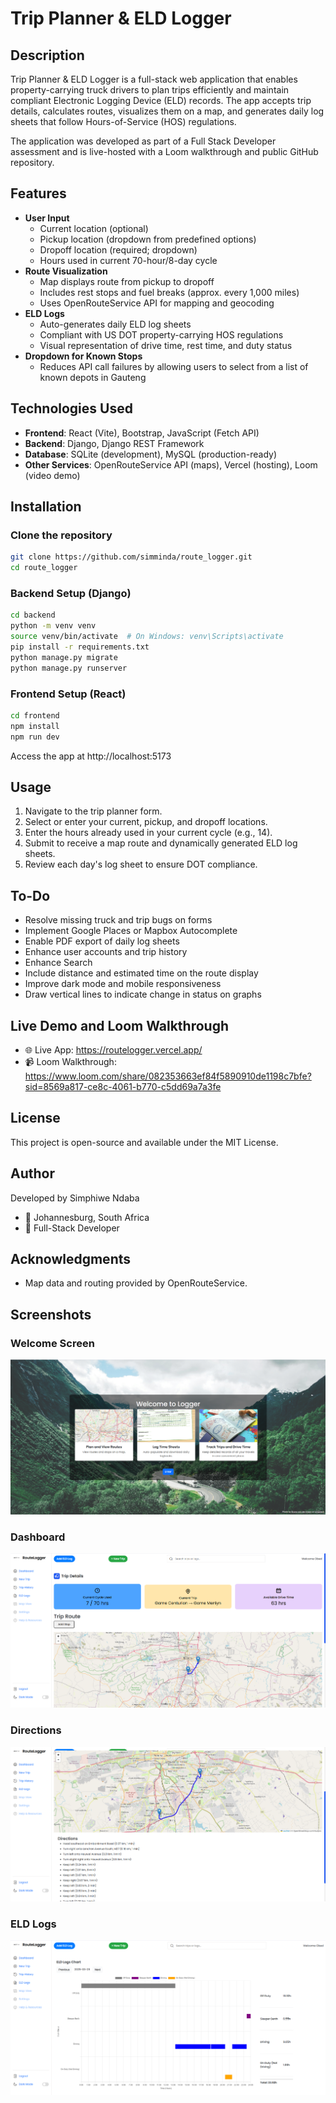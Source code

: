 # Trip Planner & ELD Logger

## Description
Trip Planner & ELD Logger is a full-stack web application that enables property-carrying truck drivers to plan trips efficiently and maintain compliant Electronic Logging Device (ELD) records. The app accepts trip details, calculates routes, visualizes them on a map, and generates daily log sheets that follow Hours-of-Service (HOS) regulations.

The application was developed as part of a Full Stack Developer assessment and is live-hosted with a Loom walkthrough and public GitHub repository.

## Features
- **User Input**
  - Current location (optional)
  - Pickup location (dropdown from predefined options)
  - Dropoff location (required; dropdown)
  - Hours used in current 70-hour/8-day cycle
- **Route Visualization**
  - Map displays route from pickup to dropoff
  - Includes rest stops and fuel breaks (approx. every 1,000 miles)
  - Uses OpenRouteService API for mapping and geocoding
- **ELD Logs**
  - Auto-generates daily ELD log sheets
  - Compliant with US DOT property-carrying HOS regulations
  - Visual representation of drive time, rest time, and duty status
- **Dropdown for Known Stops**
  - Reduces API call failures by allowing users to select from a list of known depots in Gauteng

## Technologies Used
- **Frontend**: React (Vite), Bootstrap, JavaScript (Fetch API)
- **Backend**: Django, Django REST Framework
- **Database**: SQLite (development), MySQL (production-ready)
- **Other Services**: OpenRouteService API (maps), Vercel (hosting), Loom (video demo)

## Installation

### Clone the repository
```bash
git clone https://github.com/simminda/route_logger.git
cd route_logger
```

### Backend Setup (Django)
```bash
cd backend
python -m venv venv
source venv/bin/activate  # On Windows: venv\Scripts\activate
pip install -r requirements.txt
python manage.py migrate
python manage.py runserver
```

### Frontend Setup (React)
```bash
cd frontend
npm install
npm run dev
```

Access the app at http://localhost:5173

## Usage
1. Navigate to the trip planner form.
2. Select or enter your current, pickup, and dropoff locations.
3. Enter the hours already used in your current cycle (e.g., 14).
4. Submit to receive a map route and dynamically generated ELD log sheets.
5. Review each day's log sheet to ensure DOT compliance.

## To-Do
- Resolve missing truck and trip bugs on forms
- Implement Google Places or Mapbox Autocomplete
- Enable PDF export of daily log sheets
- Enhance user accounts and trip history
- Enhance Search
- Include distance and estimated time on the route display
- Improve dark mode and mobile responsiveness
- Draw vertical lines to indicate change in status on graphs


## Live Demo and Loom Walkthrough
- 🌐 Live App: https://routelogger.vercel.app/
- 📹 Loom Walkthrough: https://www.loom.com/share/082353663ef84f5890910de1198c7bfe?sid=8569a817-ce8c-4061-b770-c5dd69a7a3fe

## License
This project is open-source and available under the MIT License.

## Author
Developed by Simphiwe Ndaba
- 📍 Johannesburg, South Africa
- 💼 Full-Stack Developer

## Acknowledgments
- Map data and routing provided by OpenRouteService.

## Screenshots

### Welcome Screen
![Welcome Screen](screenshots/0.%20welcome%20screen.png)

### Dashboard
![Dashboard](screenshots/1.%20dashboard.png)

### Directions
![Directions](screenshots/2.%20directions.png)

### ELD Logs
![ELD Logs](screenshots/3.%20logs.png)
